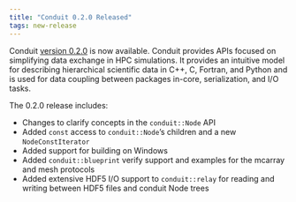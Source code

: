 ```yaml
---
title: "Conduit 0.2.0 Released"
tags: new-release
---
```


Conduit [version 0.2.0](https://github.com/LLNL/conduit/releases/tag/v0.2.0) is now available. Conduit provides APIs focused on simplifying data exchange in HPC simulations. It provides an intuitive model for describing hierarchical scientific data in C++, C, Fortran, and Python and is used for data coupling between packages in-core, serialization, and I/O tasks.

The 0.2.0 release includes:

- Changes to clarify concepts in the ``conduit::Node`` API
- Added ``const`` access to ``conduit::Node``’s children and a new ``NodeConstIterator``
- Added support for building on Windows
- Added ``conduit::blueprint`` verify support and examples for the mcarray and mesh protocols
- Added extensive HDF5 I/O support to ``conduit::relay`` for reading and writing between HDF5 files and conduit Node trees
